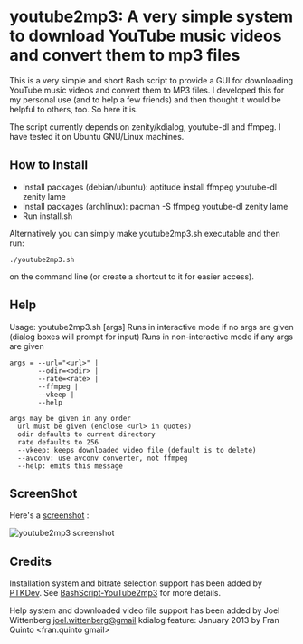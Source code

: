 # youtube2mp3: A very simple system to download YouTube music videos and convert them to mp3 files

This is a very simple and short Bash script to provide a GUI for downloading
YouTube music videos and convert them to MP3 files. I developed this for my
personal use (and to help a few friends) and then thought it would be helpful to
others, too. So here it is.

The script currently depends on zenity/kdialog, youtube-dl and ffmpeg. I have
tested it on Ubuntu GNU/Linux machines.

## How to Install

- Install packages (debian/ubuntu): aptitude install ffmpeg youtube-dl zenity lame
- Install packages (archlinux):     pacman -S ffmpeg youtube-dl zenity lame
- Run install.sh

Alternatively you can simply make youtube2mp3.sh executable and then run:

    ./youtube2mp3.sh

on the command line (or create a shortcut to it for easier access).

## Help

Usage: youtube2mp3.sh [args]
    Runs in interactive mode if no args are given
        (dialog boxes will prompt for input)
    Runs in non-interactive mode if any args are given

    args = --url="<url>" |
           --odir=<odir> |
           --rate=<rate> |
           --ffmpeg |
           --vkeep |
           --help

    args may be given in any order
      url must be given (enclose <url> in quotes)
      odir defaults to current directory
      rate defaults to 256
      --vkeep: keeps downloaded video file (default is to delete)
      --avconv: use avconv converter, not ffmpeg
      --help: emits this message
      
## ScreenShot

Here's a [screenshot](https://raw.github.com/PTKDev/BashScript-YouTube2mp3/master/img/screenshot_full.png) :

![youtube2mp3 screenshot](https://raw.github.com/PTKDev/BashScript-YouTube2mp3/master/img/screenshot_thumbs.png "youtube2mp3 screen shot")

## Credits

Installation system and bitrate selection support has been added by
[PTKDev](https://github.com/PTKDev). See
[BashScript-YouTube2mp3](https://github.com/PTKDev/BashScript-YouTube2mp3) for more details.

Help system and downloaded video file support has been added by Joel Wittenberg <joel.wittenberg@gmail>
kdialog feature: January 2013 by Fran Quinto <fran.quinto <at> gmail>
